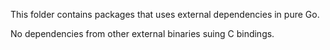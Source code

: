 This folder contains packages that uses external dependencies in pure Go.

No dependencies from other external binaries suing C bindings.

